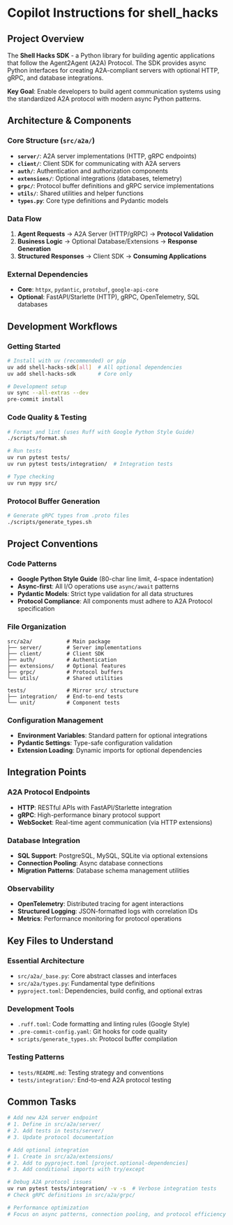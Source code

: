 # Copilot Instructions for shell_hacks

## Project Overview
The **Shell Hacks SDK** - a Python library for building agentic applications that follow the Agent2Agent (A2A) Protocol. The SDK provides async Python interfaces for creating A2A-compliant servers with optional HTTP, gRPC, and database integrations.

**Key Goal**: Enable developers to build agent communication systems using the standardized A2A protocol with modern async Python patterns.

## Architecture & Components

### Core Structure (`src/a2a/`)
- **`server/`**: A2A server implementations (HTTP, gRPC endpoints)
- **`client/`**: Client SDK for communicating with A2A servers
- **`auth/`**: Authentication and authorization components
- **`extensions/`**: Optional integrations (databases, telemetry)
- **`grpc/`**: Protocol buffer definitions and gRPC service implementations
- **`utils/`**: Shared utilities and helper functions
- **`types.py`**: Core type definitions and Pydantic models

### Data Flow
1. **Agent Requests** → A2A Server (HTTP/gRPC) → **Protocol Validation**
2. **Business Logic** → Optional Database/Extensions → **Response Generation**
3. **Structured Responses** → Client SDK → **Consuming Applications**

### External Dependencies
- **Core**: `httpx`, `pydantic`, `protobuf`, `google-api-core`
- **Optional**: FastAPI/Starlette (HTTP), gRPC, OpenTelemetry, SQL databases

## Development Workflows

### Getting Started
```bash
# Install with uv (recommended) or pip
uv add shell-hacks-sdk[all]  # All optional dependencies
uv add shell-hacks-sdk       # Core only

# Development setup
uv sync --all-extras --dev
pre-commit install
```

### Code Quality & Testing
```bash
# Format and lint (uses Ruff with Google Python Style Guide)
./scripts/format.sh

# Run tests
uv run pytest tests/
uv run pytest tests/integration/  # Integration tests

# Type checking
uv run mypy src/
```

### Protocol Buffer Generation
```bash
# Generate gRPC types from .proto files
./scripts/generate_types.sh
```

## Project Conventions

### Code Patterns
- **Google Python Style Guide** (80-char line limit, 4-space indentation)
- **Async-first**: All I/O operations use `async/await` patterns
- **Pydantic Models**: Strict type validation for all data structures
- **Protocol Compliance**: All components must adhere to A2A Protocol specification

### File Organization
```
src/a2a/           # Main package
├── server/        # Server implementations
├── client/        # Client SDK
├── auth/          # Authentication
├── extensions/    # Optional features
├── grpc/          # Protocol buffers
└── utils/         # Shared utilities

tests/             # Mirror src/ structure
├── integration/   # End-to-end tests
└── unit/          # Component tests
```

### Configuration Management
- **Environment Variables**: Standard pattern for optional integrations
- **Pydantic Settings**: Type-safe configuration validation
- **Extension Loading**: Dynamic imports for optional dependencies

## Integration Points

### A2A Protocol Endpoints
- **HTTP**: RESTful APIs with FastAPI/Starlette integration
- **gRPC**: High-performance binary protocol support
- **WebSocket**: Real-time agent communication (via HTTP extensions)

### Database Integration
- **SQL Support**: PostgreSQL, MySQL, SQLite via optional extensions
- **Connection Pooling**: Async database connections
- **Migration Patterns**: Database schema management utilities

### Observability
- **OpenTelemetry**: Distributed tracing for agent interactions
- **Structured Logging**: JSON-formatted logs with correlation IDs
- **Metrics**: Performance monitoring for protocol operations

## Key Files to Understand

### Essential Architecture
- `src/a2a/_base.py`: Core abstract classes and interfaces
- `src/a2a/types.py`: Fundamental type definitions
- `pyproject.toml`: Dependencies, build config, and optional extras

### Development Tools
- `.ruff.toml`: Code formatting and linting rules (Google Style)
- `.pre-commit-config.yaml`: Git hooks for code quality
- `scripts/generate_types.sh`: Protocol buffer compilation

### Testing Patterns
- `tests/README.md`: Testing strategy and conventions
- `tests/integration/`: End-to-end A2A protocol testing

## Common Tasks

```bash
# Add new A2A server endpoint
# 1. Define in src/a2a/server/
# 2. Add tests in tests/server/
# 3. Update protocol documentation

# Add optional integration
# 1. Create in src/a2a/extensions/
# 2. Add to pyproject.toml [project.optional-dependencies]
# 3. Add conditional imports with try/except

# Debug A2A protocol issues
uv run pytest tests/integration/ -v -s  # Verbose integration tests
# Check gRPC definitions in src/a2a/grpc/

# Performance optimization
# Focus on async patterns, connection pooling, and protocol efficiency
```